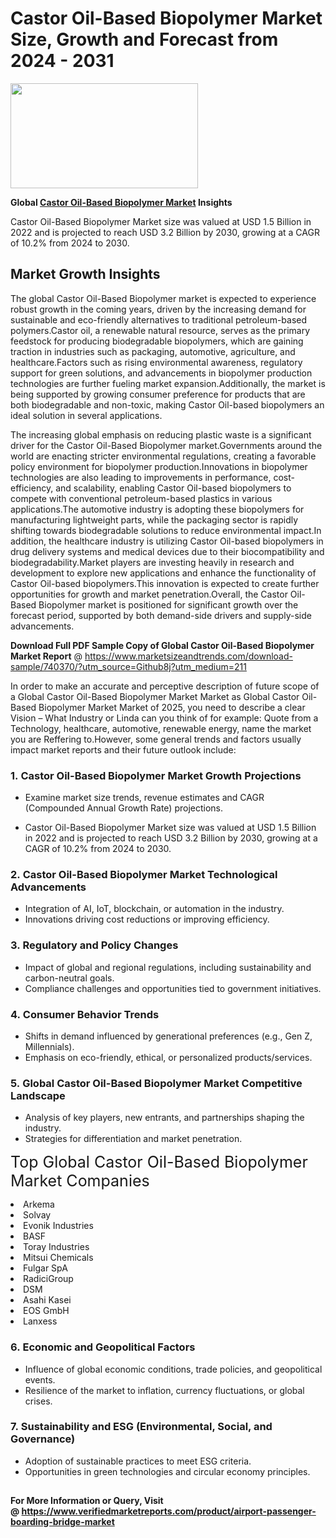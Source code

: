 <H1>Castor Oil-Based Biopolymer Market Size, Growth and Forecast from 2024 - 2031</H1><img class="aligncenter size-medium wp-image-584254" src="https://thirdeyenews.in/wp-content/uploads/2024/09/Global-Market-Research-300x168.jpeg" alt="" width="300" height="168" /><p><strong>Global&nbsp;<a href="https://www.marketsizeandtrends.com/download-sample/740370/?utm_source=Github8j?utm_medium=211">Castor Oil-Based Biopolymer Market</a> Insights</strong></p><p>Castor Oil-Based Biopolymer Market size was valued at USD 1.5 Billion in 2022 and is projected to reach USD 3.2 Billion by 2030, growing at a CAGR of 10.2% from 2024 to 2030.</p><p><h2>Market Growth Insights</h2> <p>The global Castor Oil-Based Biopolymer market is expected to experience robust growth in the coming years, driven by the increasing demand for sustainable and eco-friendly alternatives to traditional petroleum-based polymers.Castor oil, a renewable natural resource, serves as the primary feedstock for producing biodegradable biopolymers, which are gaining traction in industries such as packaging, automotive, agriculture, and healthcare.Factors such as rising environmental awareness, regulatory support for green solutions, and advancements in biopolymer production technologies are further fueling market expansion.Additionally, the market is being supported by growing consumer preference for products that are both biodegradable and non-toxic, making Castor Oil-based biopolymers an ideal solution in several applications.</p> <p>The increasing global emphasis on reducing plastic waste is a significant driver for the Castor Oil-Based Biopolymer market.Governments around the world are enacting stricter environmental regulations, creating a favorable policy environment for biopolymer production.Innovations in biopolymer technologies are also leading to improvements in performance, cost-efficiency, and scalability, enabling Castor Oil-based biopolymers to compete with conventional petroleum-based plastics in various applications.The automotive industry is adopting these biopolymers for manufacturing lightweight parts, while the packaging sector is rapidly shifting towards biodegradable solutions to reduce environmental impact.In addition, the healthcare industry is utilizing Castor Oil-based biopolymers in drug delivery systems and medical devices due to their biocompatibility and biodegradability.Market players are investing heavily in research and development to explore new applications and enhance the functionality of Castor Oil-based biopolymers.This innovation is expected to create further opportunities for growth and market penetration.Overall, the Castor Oil-Based Biopolymer market is positioned for significant growth over the forecast period, supported by both demand-side drivers and supply-side advancements.<p><span class=""><strong>Download Full PDF Sample Copy of Global Castor Oil-Based Biopolymer Market Report</strong> @ <a href="https://www.marketsizeandtrends.com/download-sample/740370/?utm_source=Github8j?utm_medium=211" target="_blank">https://www.marketsizeandtrends.com/download-sample/740370/?utm_source=Github8j?utm_medium=211</a></span></p><p>In order to make an accurate and perceptive description of future scope of a Global&nbsp;Castor Oil-Based Biopolymer Market Market as Global&nbsp;Castor Oil-Based Biopolymer Market Market of 2025, you need to describe a clear Vision &ndash; What Industry or Linda can you think of for example: Quote from a Technology, healthcare, automotive, renewable energy, name the market you are Reffering to.However, some general trends and factors usually impact market reports and their future outlook include:</p><h3>1.&nbsp;<strong>Castor Oil-Based Biopolymer Market Growth Projections</strong></h3><ul><li>Examine market size trends, revenue estimates and CAGR (Compounded Annual Growth Rate) projections.</li><li><p>Castor Oil-Based Biopolymer Market size was valued at USD 1.5 Billion in 2022 and is projected to reach USD 3.2 Billion by 2030, growing at a CAGR of 10.2% from 2024 to 2030.</p></li></ul><h3>2.&nbsp;<strong>Castor Oil-Based Biopolymer Market Technological Advancements</strong></h3><ul><li>Integration of AI, IoT, blockchain, or automation in the industry.</li><li>Innovations driving cost reductions or improving efficiency.</li></ul><h3>3.&nbsp;<strong>Regulatory and Policy Changes</strong></h3><ul><li>Impact of global and regional regulations, including sustainability and carbon-neutral goals.</li><li>Compliance challenges and opportunities tied to government initiatives.</li></ul><h3>4.&nbsp;<strong>Consumer Behavior Trends</strong></h3><ul><li>Shifts in demand influenced by generational preferences (e.g., Gen Z, Millennials).</li><li>Emphasis on eco-friendly, ethical, or personalized products/services.</li></ul><h3>5.&nbsp;<strong>Global Castor Oil-Based Biopolymer Market Competitive Landscape</strong></h3><ul><li>Analysis of key players, new entrants, and partnerships shaping the industry.</li><li>Strategies for differentiation and market penetration.</li></ul><p data-pm-slice="1 1 []"><span style="color: inherit; font-family: inherit; font-size: 25px;">Top Global Castor Oil-Based Biopolymer Market Companies</span></p><div class="" data-test-id=""><p><li>Arkema</li><li> Solvay</li><li> Evonik Industries</li><li> BASF</li><li> Toray Industries</li><li> Mitsui Chemicals</li><li> Fulgar SpA</li><li> RadiciGroup</li><li> DSM</li><li> Asahi Kasei</li><li> EOS GmbH</li><li> Lanxess</li></p></div><h3>6.&nbsp;<strong>Economic and Geopolitical Factors</strong></h3><ul><li>Influence of global economic conditions, trade policies, and geopolitical events.</li><li>Resilience of the market to inflation, currency fluctuations, or global crises.</li></ul><h3>7.&nbsp;<strong>Sustainability and ESG (Environmental, Social, and Governance)</strong></h3><ul><li>Adoption of sustainable practices to meet ESG criteria.</li><li>Opportunities in green technologies and circular economy principles.</li></ul><h2><strong style="font-size: 14px;">For More Information or Query, Visit @&nbsp;</strong><a style="background-color: #ffffff; font-size: 14px;" href="https://www.marketsizeandtrends.com/report/castor-oil-based-biopolymer-market/" target="_blank">https://www.verifiedmarketreports.com/product/airport-passenger-boarding-bridge-market</a></h2>
